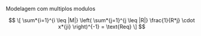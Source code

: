 Modelagem com multiplos modulos

$$
\[
\sum*{i=1}^{i \leq |M|} \left( \sum*{j=1}^{j \leq |R|} \frac{1}{R*j} \cdot x*{ji} \right)^{-1} = \text{Req}
\]
$$
